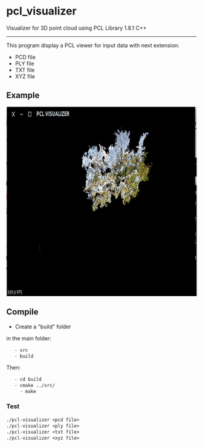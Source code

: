 # pcl_visualizer
Visualizer for 3D point cloud using PCL Library 1.8.1 C++

----------------------

This program display a PCL viewer for input data with next extension:

* PCD file
* PLY file
* TXT file
* XYZ file

## Example

<img src="./example/example.png" align="center" height="500" width="640"><br>

## Compile
* Create a "build" folder

in the main folder:

	   - src 
	   - build
Then:

	   - cd build  
	   - cmake ../src/
         - make
       
        	 
### Test

	./pcl-visualizer <pcd file> 
  	./pcl-visualizer <ply file> 
  	./pcl-visualizer <txt file> 
  	./pcl-visualizer <xyz file> 
  



